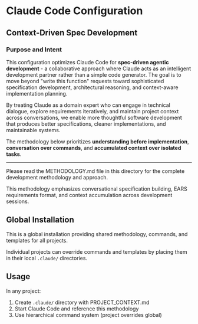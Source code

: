 # Claude Code Configuration

## Context-Driven Spec Development

### Purpose and Intent

This configuration optimizes Claude Code for **spec-driven agentic development** - a collaborative approach where Claude acts as an intelligent development partner rather than a simple code generator. The goal is to move beyond "write this function" requests toward sophisticated specification development, architectural reasoning, and context-aware implementation planning.

By treating Claude as a domain expert who can engage in technical dialogue, explore requirements iteratively, and maintain project context across conversations, we enable more thoughtful software development that produces better specifications, cleaner implementations, and maintainable systems.

The methodology below prioritizes **understanding before implementation**, **conversation over commands**, and **accumulated context over isolated tasks**.

---

Please read the METHODOLOGY.md file in this directory for the complete development methodology and approach.

This methodology emphasizes conversational specification building, EARS requirements format, and context accumulation across development sessions.

## Global Installation

This is a global installation providing shared methodology, commands, and templates for all projects.

Individual projects can override commands and templates by placing them in their local `.claude/` directories.

## Usage

In any project:
1. Create `.claude/` directory with PROJECT_CONTEXT.md
2. Start Claude Code and reference this methodology
3. Use hierarchical command system (project overrides global)